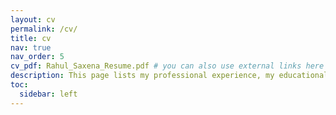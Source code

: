```yaml
---
layout: cv
permalink: /cv/
title: cv
nav: true
nav_order: 5
cv_pdf: Rahul_Saxena_Resume.pdf # you can also use external links here
description: This page lists my professional experience, my educational background, and some interesting projects.
toc:
  sidebar: left
---
```

